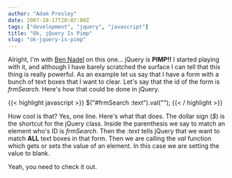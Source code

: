 ```yaml
---
author: "Adam Presley"
date: 2007-10-17T20:07:00Z
tags: ["development", "jquery", "javascript"]
title: "Ok, jQuery Is Pimp"
slug: "ok-jquery-is-pimp"
---
```


Alright, I'm with [Ben Nadel](http://www.bennadel.com) on this one... jQuery is **PIMP!!**
I started playing with it, and although I have barely scratched the
surface I can tell that this thing is really powerful. As an example let
us say that I have a form with a bunch of text boxes that I want to
clear. Let's say that the id of the form is *frmSearch*. Here's how that
could be done in jQuery.

{{< highlight javascript >}}
$("#frmSearch :text").val("");
{{< / highlight >}}

How cool is that? Yes, one line. Here's what that does. The dollar sign
(*$*) is the shortcut for the jQuery class. Inside the parenthesis we
say to match an element who's ID is *frmSearch*. Then the *:text* tells
jQuery that we want to match **ALL** text boxes in that form. Then we
are calling the *val* function which gets or sets the value of an
element. In this case we are setting the value to blank.

Yeah, you need to check it out.
